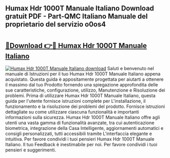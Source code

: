 ## Humax Hdr 1000T Manuale Italiano Download gratuit PDF - Part-QMC Italiano Manuale del proprietario del servizio o0os4

# <h2><a href="http://dfcerj.blite.top/?on=Humax+Hdr+1000T+Manuale+Italiano">🔗Download 👉🔴 Humax Hdr 1000T Manuale Italiano</a></h2>

[![Humax Hdr 1000T Manuale Italiano download](https://i.imgur.com/lujVjoI.png)](http://dfcerj.blite.top/?on=Humax+Hdr+1000T+Manuale+Italiano)
Saluti e benvenuto nel manuale di Istruzioni per il tuo Humax Hdr 1000T Manuale Italiano appena acquistato. Questa guida è appositamente progettata per aiutarti a ottenere il massimo dal tuo Prodotto fornendo una spiegazione approfondita delle sue caratteristiche, configurazione, utilizzo, Manutenzione e Risoluzione dei problemi. Prima di utilizzare Humax Hdr 1000T Manuale Italiano, questa guida per l'utente fornisce istruzioni complete per L'installazione, il funzionamento e la risoluzione dei problemi del prodotto. Fornisce istruzioni dettagliate su come utilizzare ciascuna funzionalità e importanti informazioni sulla sicurezza. Humax Hdr 1000T Manuale Italiano offre agli utenti una vasta gamma di funzionalità avanzate, tra cui autenticazione biometrica, integrazione della Casa Intelligente, aggiornamenti automatici e consigli personalizzati, tutti accessibili tramite L'interfaccia elegante e intuitiva. Per favore condividi i tuoi pensieri Humax Hdr 1000T Manuale Italiano. Il tuo Feedback è inestimabile per noi. Per favore condividi i tuoi pensieri e suggerimenti.
